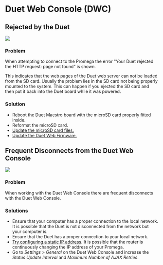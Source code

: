 # Duet Web Console \(DWC\)

## Rejected by the Duet

![](../.gitbook/assets/rejectedbytheduet.png)

### Problem

When attempting to connect to the Promega the error "Your Duet rejected the HTTP request: page not found" is shown. 

This indicates that the web pages of the Duet web server can not be loaded from the SD card. Usually the problem lies in the SD card not being properly mounted to the system. This can happen if you ejected the SD card and then put it back into the Duet board while it was powered. 

### Solution

* Reboot the Duet Maestro board with the microSD card properly fitted inside.
* Reformat the microSD card.
* [Update the microSD card files.](../getting-started-1/updating-sd-card-structure.md)
* [Update the Duet Web Firmware.](../documentation/software-firmware/updating-firmware.md)

## Frequent Disconnects from the Duet Web Console

![](../.gitbook/assets/duetdisconnected.jpg)

### Problem

When working with the Duet Web Console there are frequent disconnects with the Duet Web Console.

### Solutions

* Ensure that your computer has a proper connection to the local network. It is possible that the Duet is not disconnected from the network but your computer is.
* Ensure that the Duet has a proper connection to your local network.
* [Try configuring a static IP address](../getting-started-1/setup-your-network.md#changing-the-network-settings-via-sd). It is possible that the router is continuously changing the IP address of your Promega.
* Go to _Settings &gt; General_ on the Duet Web Console and increase the _Status Update Interval_ and _Maximum Number of AJAX Retries_.



